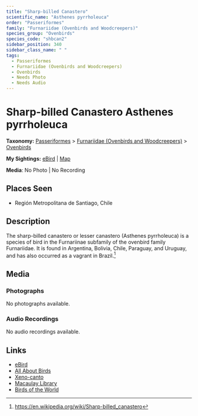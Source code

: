 ```yaml
---
title: "Sharp-billed Canastero"
scientific_name: "Asthenes pyrrholeuca"
order: "Passeriformes"
family: "Furnariidae (Ovenbirds and Woodcreepers)"
species_group: "Ovenbirds"
species_code: "shbcan2"
sidebar_position: 340
sidebar_class_name: " "
tags: 
  - Passeriformes
  - Furnariidae (Ovenbirds and Woodcreepers)
  - Ovenbirds
  - Needs Photo
  - Needs Audio
---
```


# Sharp-billed Canastero <span className='sci_name'>Asthenes pyrrholeuca</span>

**Taxonomy:** [Passeriformes](/tags/passeriformes) > [Furnariidae (Ovenbirds and Woodcreepers)](/tags/furnariidae-ovenbirds-and-woodcreepers) > [Ovenbirds](/tags/ovenbirds)

**My Sightings:** [eBird](https://ebird.org/lifelist?r=world&time=life&spp=shbcan2) | [Map](/map?species_code=shbcan2)

**Media**: No Photo | No Recording

## Places Seen

* Región Metropolitana de Santiago, Chile

## Description
The sharp-billed canastero or lesser canastero (Asthenes pyrrholeuca) is a species of bird in the Furnariinae subfamily of the ovenbird family Furnariidae. It is found in Argentina, Bolivia, Chile, Paraguay, and Uruguay, and has also occurred as a vagrant in Brazil.[^1]

[^1]: https://en.wikipedia.org/wiki/Sharp-billed_canastero

## Media
### Photographs
No photographs available.

### Audio Recordings
No audio recordings available.

## Links
* [eBird](https://ebird.org/species/shbcan2) 
* [All About Birds](https://www.allaboutbirds.org/guide/shbcan2) 
* [Xeno-canto](https://www.xeno-canto.org/species/asthenes-pyrrholeuca) 
* [Macaulay Library](https://search.macaulaylibrary.org/catalog?taxonCode=shbcan2&sort=rating_rank_desc)
* [Birds of the World](https://birdsoftheworld.org/bow/species/shbcan2)
